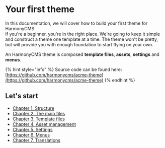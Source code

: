 # Your first theme

In this documentation, we will cover how to build your first theme for HarmonyCMS.  
If you're a beginner, you're in the right place. We're going to keep it simple and construct a theme one template at a time. The theme won't be pretty, but will provide you with enough foundation to start flying on your own.

An HarmonyCMS theme is composed **template files**, **assets**, **settings** and **menus**.

{% hint style="info" %}
Source code can be found here: [https://github.com/harmonycms/acme-theme](https://github.com/harmonycms/acme-theme)
{% endhint %}

## Let's start

* [Chapter 1. Structure](structure.md)
* [Chapter 2. The main files](chapter-2.-the-main-files.md)
* [Chapter 3. Template files](template-files.md)
* [Chapter 4. Asset management](asset-management.md)
* [Chapter 5. Settings](settings.md)
* [Chapter 6. Menus](menus.md)
* [Chapter 7. Translations](translations.md)

